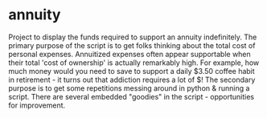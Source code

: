 # annuity
Project to display the funds required to support an annuity indefinitely. The primary purpose of the script is to get folks thinking about the total cost of personal expenses. Annuitized expenses often appear supportable when their total 'cost of ownership' is actually remarkably high. For example, how much money would you need to save to support a daily $3.50 coffee habit in retirement - it turns out that addiction requires a lot of $! The secondary purpose is to get some repetitions messing around in python & running a script. There are several embedded "goodies" in the script - opportunities for improvement.
